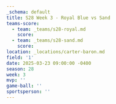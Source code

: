 ```yaml
---
_schema: default
title: S28 Week 3 - Royal Blue vs Sand
teams-score:
  - team: _teams/s28-royal.md
    score:
  - team: _teams/s28-sand.md
    score:
location: _locations/carter-baron.md
field: '1'
date: 2025-03-23 09:00:00 -0400
season: 28
week: 3
mvp: ''
game-ball: ''
sportsperson: ''
---
```

